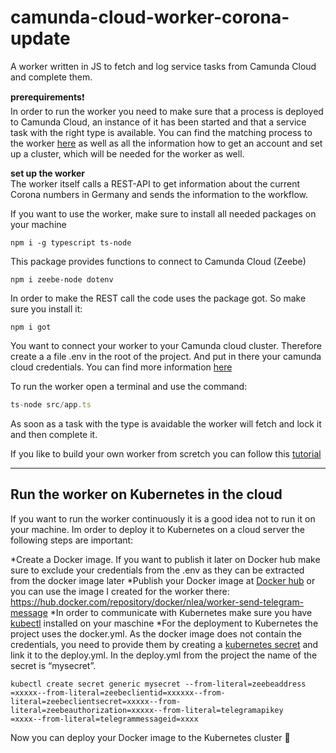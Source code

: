 # camunda-cloud-worker-corona-update
A worker written in JS to fetch and log service tasks from Camunda Cloud and complete them. 

 **prerequirements**:exclamation: \
In order to run the worker you need to make sure that a process is deployed to Camunda Cloud, an instance of it has been started and that a service task with the right type is available. You can find the matching process to the worker [here](https://github.com/Nlea/camunda-cloud-corona-update-process) as well as all the information how to get an account and set up a cluster, which will be needed for the worker as well.


**set up the worker** \
The worker itself calls a REST-API to get information about the current Corona numbers in Germany and sends the information to the workflow. 


If you want to use the worker, make sure to install all needed packages on your machine 

```
npm i -g typescript ts-node
```

This package provides functions to connect to Camunda Cloud (Zeebe)
```
npm i zeebe-node dotenv
```

In order to make the REST call the code uses the package got. So make sure you install it:
```
npm i got
```

You want to connect your worker to your Camunda cloud cluster. Therefore create a a file .env in the root of the project. And put in there your camunda cloud credentials. You can find more information [here](https://docs.camunda.io/docs/guides/setting-up-development-project#configure-connection)



To run the worker open a terminal and use the command:

```javascript
ts-node src/app.ts
```
As soon as a task with the type is avaidable the worker will fetch and lock it and then complete it. 

If you like to build your own worker from scretch you can follow this [tutorial](https://docs.camunda.io/docs/guides/setting-up-development-project)

-------------------------------------
## Run the worker on Kubernetes in the cloud

If you want to run the worker continuously it is a good idea not to run it on your machine. Im order to deploy it to Kubernetes on a cloud server the following steps are important:

*Create a Docker image. If you want to publish it later on Docker hub make sure to exclude your credentials from the .env as they can be extracted from the docker image later
*Publish your Docker image at [Docker hub](https://hub.docker.com/) or you can use the image I created for the worker there: https://hub.docker.com/repository/docker/nlea/worker-send-telegram-message
*In order to communicate with Kubernetes make sure you have [kubectl](https://kubernetes.io/docs/tasks/tools/) installed on your maschine
*For the deployment to Kubernetes the project uses the docker.yml. As the docker image does not contain the credentials, you need to provide them by creating a [kubernetes secret](https://kubernetes.io/docs/concepts/configuration/secret/) and link it to the deploy.yml. In the deploy.yml from the project the name of the secret is “mysecret”. 
```
kubectl create secret generic mysecret --from-literal=zeebeaddress
=xxxxx--from-literal=zeebeclientid=xxxxxx--from-literal=zeebeclientsecret=xxxxx--from-literal=zeebeauthorization=xxxxx--from-literal=telegramapikey
=xxxx--from-literal=telegrammessageid=xxxx
```

Now you can deploy your Docker image to the Kubernetes cluster 🎉 




